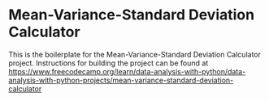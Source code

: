# Mean-Variance-Standard Deviation Calculator

This is the boilerplate for the Mean-Variance-Standard Deviation Calculator project. Instructions for building the project can be found at https://www.freecodecamp.org/learn/data-analysis-with-python/data-analysis-with-python-projects/mean-variance-standard-deviation-calculator
